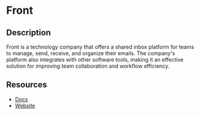 # Front

## Description

Front is a technology company that offers a shared inbox platform for teams to manage, send, receive, and organize their emails. The company's platform also integrates with other software tools, making it an effective solution for improving team collaboration and workflow efficiency.

## Resources

- [Docs](https://dev.frontapp.com/docs)
- [Website](frontapp.com)
